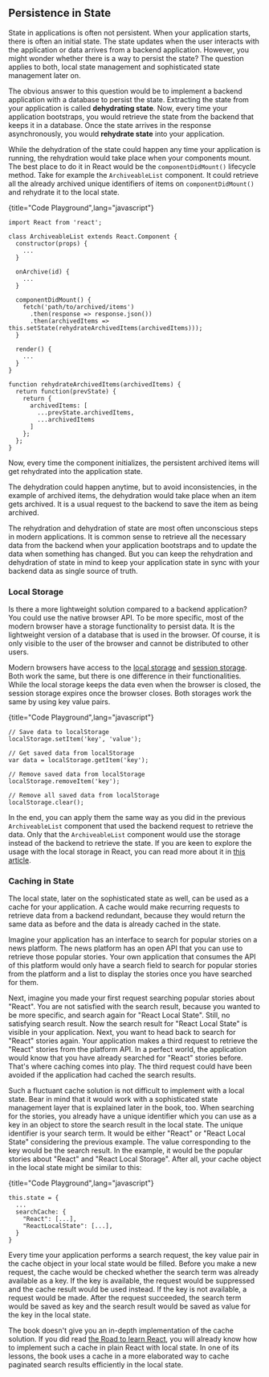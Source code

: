 ## Persistence in State

State in applications is often not persistent. When your application starts, there is often an initial state. The state updates when the user interacts with the application or data arrives from a backend application. However, you might wonder whether there is a way to persist the state? The question applies to both, local state management and sophisticated state management later on.

The obvious answer to this question would be to implement a backend application with a database to persist the state. Extracting the state from your application is called **dehydrating state**. Now, every time your application bootstraps, you would retrieve the state from the backend that keeps it in a database. Once the state arrives in the response asynchronously, you would **rehydrate state** into your application.

While the dehydration of the state could happen any time your application is running, the rehydration would take place when your components mount. The best place to do it in React would be the `componentDidMount()` lifecycle method. Take for example the `ArchiveableList` component. It could retrieve all the already archived unique identifiers of items on `componentDidMount()` and rehydrate it to the local state.

{title="Code Playground",lang="javascript"}
~~~~~~~~
import React from 'react';

class ArchiveableList extends React.Component {
  constructor(props) {
    ...
  }

  onArchive(id) {
    ...
  }

  componentDidMount() {
    fetch('path/to/archived/items')
      .then(response => response.json())
      .then(archivedItems => this.setState(rehydrateArchivedItems(archivedItems)));
  }

  render() {
    ...
  }
}

function rehydrateArchivedItems(archivedItems) {
  return function(prevState) {
    return {
      archivedItems: [
        ...prevState.archivedItems,
        ...archivedItems
      ]
    };
  };
}
~~~~~~~~

Now, every time the component initializes, the persistent archived items will get rehydrated into the application state.

The dehydration could happen anytime, but to avoid inconsistencies, in the example of archived items, the dehydration would take place when an item gets archived. It is a usual request to the backend to save the item as being archived.

The rehydration and dehydration of state are most often unconscious steps in modern applications. It is common sense to retrieve all the necessary data from the backend when your application bootstraps and to update the data when something has changed. But you can keep the rehydration and dehydration of state in mind to keep your application state in sync with your backend data as single source of truth.

### Local Storage

Is there a more lightweight solution compared to a backend application? You could use the native browser API. To be more specific, most of the modern browser have a storage functionality to persist data. It is the lightweight version of a database that is used in the browser. Of course, it is only visible to the user of the browser and cannot be distributed to other users.

Modern browsers have access to the [local storage](https://developer.mozilla.org/en/docs/Web/API/Window/localStorage) and [session storage](https://developer.mozilla.org/en/docs/Web/API/Window/sessionStorage). Both work the same, but there is one difference in their functionalities. While the local storage keeps the data even when the browser is closed, the session storage expires once the browser closes. Both storages work the same by using key value pairs.

{title="Code Playground",lang="javascript"}
~~~~~~~~
// Save data to localStorage
localStorage.setItem('key', 'value');

// Get saved data from localStorage
var data = localStorage.getItem('key');

// Remove saved data from localStorage
localStorage.removeItem('key');

// Remove all saved data from localStorage
localStorage.clear();
~~~~~~~~

In the end, you can apply them the same way as you did in the previous `ArchiveableList` component that used the backend request to retrieve the data. Only that the `ArchiveableList` component would use the storage instead of the backend to retrieve the state. If you are keen to explore the usage with the local storage in React, you can read more about it in [this article](https://www.robinwieruch.de/local-storage-react/).

### Caching in State

The local state, later on the sophisticated state as well, can be used as a cache for your application. A cache would make recurring requests to retrieve data from a backend redundant, because they would return the same data as before and the data is already cached in the state.

Imagine your application has an interface to search for popular stories on a news platform. The news platform has an open API that you can use to retrieve those popular stories. Your own application that consumes the API of this platform would only have a search field to search for popular stories from the platform and a list to display the stories once you have searched for them.

Next, imagine you made your first request searching popular stories about "React". You are not satisfied with the search result, because you wanted to be more specific, and search again for "React Local State". Still, no satisfying search result. Now the search result for "React Local State" is visible in your application. Next, you want to head back to search for "React" stories again. Your application makes a third request to retrieve the "React" stories from the platform API. In a perfect world, the application would know that you have already searched for "React" stories before. That's where caching comes into play. The third request could have been avoided if the application had cached the search results.

Such a fluctuant cache solution is not difficult to implement with a local state. Bear in mind that it would work with a sophisticated state management layer that is explained later in the book, too. When searching for the stories, you already have a unique identifier which you can use as a key in an object to store the search result in the local state. The unique identifier is your search term. It would be either "React" or "React Local State" considering the previous example. The value corresponding to the key would be the search result. In the example, it would be the popular stories about "React" and "React Local Storage". After all, your cache object in the local state might be similar to this:

{title="Code Playground",lang="javascript"}
~~~~~~~~
this.state = {
  ...
  searchCache: {
    "React": [...],
    "ReactLocalState": [...],
  }
}
~~~~~~~~

Every time your application performs a search request, the key value pair in the cache object in your local state would be filled. Before you make a new request, the cache would be checked whether the search term was already available as a key. If the key is available, the request would be suppressed and the cache result would be used instead. If the key is not available, a request would be made. After the request succeeded, the search term would be saved as key and the search result would be saved as value for the key in the local state.

The book doesn't give you an in-depth implementation of the cache solution. If you did read [the Road to learn React](https://www.robinwieruch.de/the-road-to-learn-react/), you will already know how to implement such a cache in plain React with local state. In one of its lessons, the book uses a cache in a more elaborated way to cache paginated search results efficiently in the local state.